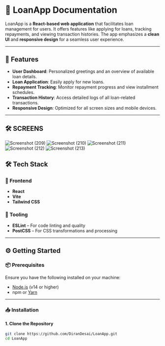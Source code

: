 # 📘 LoanApp Documentation

LoanApp is a **React-based web application** that facilitates loan management for users. It offers features like applying for loans, tracking repayments, and viewing transaction histories. The app emphasizes a **clean UI** and **responsive design** for a seamless user experience.

---

## 🔧 Features

- **User Dashboard**: Personalized greetings and an overview of available loan details.
- **Loan Application**: Easily apply for new loans.
- **Repayment Tracking**: Monitor repayment progress and view installment schedules.
- **Transaction History**: Access detailed logs of all loan-related transactions.
- **Responsive Design**: Optimized for all screen sizes and mobile devices.

---

## 🛠️ SCREENS
![Screenshot (209)](https://github.com/user-attachments/assets/2e024509-078a-4eec-bf3a-943b3d9063c7)
![Screenshot (210)](https://github.com/user-attachments/assets/79b274f7-0df7-4fc1-9bff-ee1751656d2a)
![Screenshot (211)](https://github.com/user-attachments/assets/6fde35d1-6ca4-4f99-ab74-516d158a56f2)
![Screenshot (212)](https://github.com/user-attachments/assets/cc9a7d2f-889e-4c6f-a7bd-5315976eefd8)
![Screenshot (213)](https://github.com/user-attachments/assets/3140f064-6597-4296-901a-3ea31d4dd0e0)


## 🛠️ Tech Stack

### 🚀 Frontend
- **React**
- **Vite**
- **Tailwind CSS**

### 🧰 Tooling
- **ESLint** – For code linting and quality
- **PostCSS** – For CSS transformations and processing

---

## ⚙️ Getting Started

### 📦 Prerequisites

Ensure you have the following installed on your machine:

- [Node.js](https://nodejs.org/) (v14 or higher)
- npm or [Yarn](https://yarnpkg.com/)

---

### 📥 Installation

#### 1. Clone the Repository

```bash
git clone https://github.com/DiranDesai/LoanApp.git
cd LoanApp
